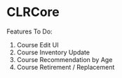 # CLRCore

Features To Do:
1. Course Edit UI
2. Course Inventory Update
3. Course Recommendation by Age
4. Course Retirement / Replacement
